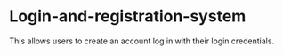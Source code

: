 # Login-and-registration-system
This allows users to create an account log in with their login credentials.

